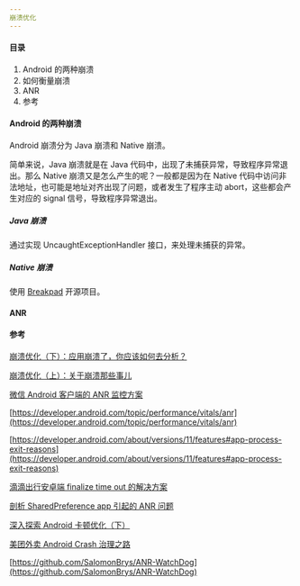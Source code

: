 ```yaml
---
崩溃优化
---
```


#### 目录

1. Android 的两种崩溃
2. 如何衡量崩溃
2. ANR
2. 参考

#### Android 的两种崩溃

Android 崩溃分为 Java 崩溃和 Native 崩溃。

简单来说，Java 崩溃就是在 Java 代码中，出现了未捕获异常，导致程序异常退出。那么 Native 崩溃又是怎么产生的呢？一般都是因为在 Native 代码中访问非法地址，也可能是地址对齐出现了问题，或者发生了程序主动 abort，这些都会产生对应的 signal 信号，导致程序异常退出。

##### Java 崩溃

通过实现 UncaughtExceptionHandler 接口，来处理未捕获的异常。

##### Native 崩溃

使用 [Breakpad](https://chromium.googlesource.com/breakpad/breakpad/+/master) 开源项目。

#### ANR

#### 参考

[崩溃优化（下）：应用崩溃了，你应该如何去分析？](https://time.geekbang.org/column/article/70966)

[崩溃优化（上）：关于崩溃那些事儿](https://time.geekbang.org/column/article/70602)

[微信 Android 客户端的 ANR 监控方案](https://mp.weixin.qq.com/s?__biz=MzAwNDY1ODY2OQ==&mid=2649288031&idx=1&sn=91c94e16460a4685a9c0c8e1b9c362a6&chksm=8334c9ddb44340cb66e6ce512ca41592fb483c148419737dbe21f9bbc2bfc2f872d1e54d1641&scene=178&cur_album_id=1955379810352840707#rd)

[https://developer.android.com/topic/performance/vitals/anr](https://developer.android.com/topic/performance/vitals/anr)

[https://developer.android.com/about/versions/11/features#app-process-exit-reasons](https://developer.android.com/about/versions/11/features#app-process-exit-reasons)

[滴滴出行安卓端 finalize time out 的解决方案](https://www.infoq.cn/article/NxlcJikbFaoTeACHxMQk)

[剖析 SharedPreference app 引起的 ANR 问题](https://mp.weixin.qq.com/s/IFgXvPdiEYDs5cDriApkxQ)

[深入探索 Android 卡顿优化（下）](https://juejin.cn/post/6844904066259091469)

[美团外卖 Android Crash 治理之路](https://mp.weixin.qq.com/s?__biz=MjM5NjQ5MTI5OA==&mid=2651748107&idx=1&sn=55dff1b286e92cfb6aaee776df8ec89e&chksm=bd12ae468a652750a7624c30eca56f6f83347b16cdfb9153b647c6e5229a822b16724a1bbd9d&scene=38#wechat_redirect)

[https://github.com/SalomonBrys/ANR-WatchDog](https://github.com/SalomonBrys/ANR-WatchDog)